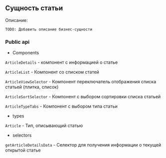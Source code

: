 ## Сущность статьи

Описание:
```
TODO: Добавить описание бизнес-сущности
```

### Public api

- Components

`ArticleDetails` - компонент с информацией о статье

`ArticleList` -  Компонент со списком статей

`ArticleViewSelector` - Компонент переключатель отображения списка статьей (плитка, список)

`ArticleSortSelector` - Компонент с выбором сортировки списка статьей

`ArticleTypeTabs` - Компонент с выбором типа статьи

- types

`Article` - Тип, описывающий статью

- selectors

`getArticleDetailsData` - Селектор для получения информации о текущей открытой статье
